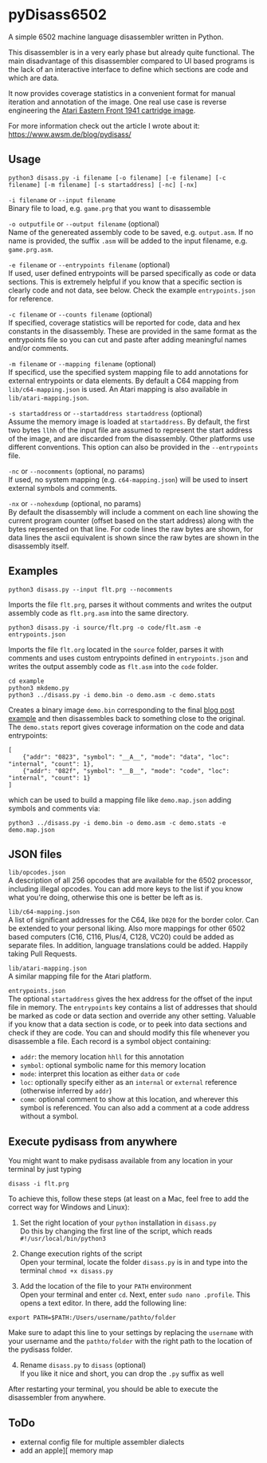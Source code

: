 # pyDisass6502 


A simple 6502 machine language disassembler written in Python.

This disassembler is in a very early phase but already quite functional.
The main disadvantage of this disassembler compared to UI based programs
is the lack of an interactive interface to define which sections are code and which are data.

It now provides coverage statistics in a convenient format for manual iteration and annotation
of the image.  One real use case is reverse engineering the
[Atari Eastern Front 1941 cartridge image](https://github.com/patricksurry/eastern-front-1941).

For more information check out the article I wrote about it: https://www.awsm.de/blog/pydisass/

## Usage

```
python3 disass.py -i filename [-o filename] [-e filename] [-c filename] [-m filename] [-s startaddress] [-nc] [-nx]
```

`-i filename` or `--input filename`\
Binary file to load, e.g. `game.prg` that you want to disassemble

`-o outputfile` or `--output filename` (optional)\
Name of the genereated assembly code to be saved, e.g. `output.asm`. If no name is provided, the suffix `.asm` will be added to the input filename, e.g. `game.prg.asm`.

`-e filename` or `--entrypoints filename` (optional)\
If used, user defined entrypoints will be parsed specifically as code or data sections. This is extremely helpful if you know that a specific section is clearly code and not data, see below. Check the example `entrypoints.json` for reference.

`-c filename` or `--counts filename` (optional)\
If specified, coverage statistics will be reported for code, data and hex constants in the disassembly.
These are provided in the same format as the entrypoints file so you can cut and paste after adding meaningful names
and/or comments.

`-m filename` or `--mapping filename` (optional)\
If specificd, use the specified system mapping file to add annotations for external entrypoints or data elements. By default a C64 mapping from `lib/c64-mapping.json` is used.
An Atari mapping is also available in `lib/atari-mapping.json`.

`-s startaddress` or `--startaddress startaddress` (optional)\
Assume the memory image is loaded at `startaddress`.
By default, the first two bytes `llhh` of the input file are assumed to represent the start address of the image,
and are discarded from the disassembly.  Other platforms use different conventions.
This option can also be provided in the `--entrypoints` file.

`-nc` or `--nocomments` (optional, no params)\
If used, no system mapping (e.g. `c64-mapping.json`) will be used to insert external symbols and comments.

`-nx` or `--nohexdump` (optional, no params)\
By default the disassembly will include a comment on each line showing the current program counter
(offset based on the start address) along with the bytes represented on that line.
For code lines the raw bytes are shown, for data lines the ascii equivalent is shown since the raw bytes
are shown in the disassembly itself.


## Examples

```
python3 disass.py --input flt.prg --nocomments
```

Imports the file `flt.prg`, parses it without comments and writes the output assembly code as `flt.prg.asm` into the same directory.


```
python3 disass.py -i source/flt.prg -o code/flt.asm -e entrypoints.json 
```

Imports the file `flt.org` located in the `source` folder, parses it with comments and uses custom entrypoints defined in `entrypoints.json` and writes the output assembly code as `flt.asm` into the `code` folder.


```
cd example
python3 mkdemo.py
python3 ../disass.py -i demo.bin -o demo.asm -c demo.stats
```

Creates a binary image `demo.bin` corresponding to the final [blog post example](https://www.awsm.de/blog/pydisass/)
and then disassembles back to something close to the original.  The `demo.stats` report gives coverage
information on the code and data entrypoints:

```
[
    {"addr": "0823", "symbol": "__A__", "mode": "data", "loc": "internal", "count": 1},
    {"addr": "082f", "symbol": "__B__", "mode": "code", "loc": "internal", "count": 1}
]

```

which can be used to build a mapping file like `demo.map.json` adding symbols and comments via:

```
python3 ../disass.py -i demo.bin -o demo.asm -c demo.stats -e demo.map.json
```

## JSON files

`lib/opcodes.json`\
A description of all 256 opcodes that are available for the 6502 processor, including illegal opcodes. You can add more keys to the list if you know what you're doing, otherwise this one is better be left as is.

`lib/c64-mapping.json`\
A list of significant addresses for the C64, like `D020` for the border color. Can be extended to your personal liking. Also more mappings for other 6502 based computers (C16, C116, Plus/4, C128, VC20) could be added as separate files. In addition, language translations could be added. Happily taking Pull Requests.

`lib/atari-mapping.json`\
A similar mapping file for the Atari platform.

`entrypoints.json`\
The optional `startaddress` gives the hex address for the offset of the input file in memory.
The `entrypoints` key contains a list of addresses that should be marked as code or data section and override any other setting.  Valuable if you know that a data section is code, or to peek into data sections and check if they are code. You can and should modify this file whenever you disassemble a file. Each record is a symbol object containing:

- `addr`: the memory location `hhll` for this annotation
- `symbol`: optional symbolic name for this memory location
- `mode`: interpret this location as either `data` or `code`
- `loc`: optionally specify either as an `internal` or `external` reference  (otherwise inferred by `addr`)
- `comm`: optional comment to show at this location, and wherever this symbol is referenced.
    You can also add a comment at a code address without a symbol.

## Execute pydisass from anywhere

You might want to make pydisass available from any location in your terminal by just typing 

```
disass -i flt.prg
```

To achieve this, follow these steps (at least on a Mac, feel free to add the correct way for Windows and Linux):

1. Set the right location of your `python` installation in `disass.py`  
Do this by changing the first line of the script, which reads `#!/usr/local/bin/python3`

2. Change execution rights of the script  
Open your terminal, locate the folder `disass.py` is in and type into the terminal `chmod +x disass.py`

3. Add the location of the file to your `PATH` environment  
Open your terminal and enter `cd`. Next, enter `sudo nano .profile`. This opens a text editor. In there, add the following line:

```
export PATH=$PATH:/Users/username/pathto/folder
```

Make sure to adapt this line to your settings by replacing the `username` with your username and the `pathto/folder` with the right path to the location of the pydisass folder.

4. Rename `disass.py` to `disass` (optional)  
If you like it nice and short, you can drop the `.py` suffix as well

After restarting your terminal, you should be able to execute the disassembler from anywhere.



## ToDo

* external config file for multiple assembler dialects
* add an apple][  memory map
